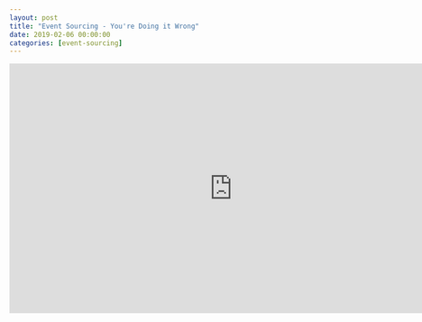 ```yaml
---
layout: post
title: "Event Sourcing - You're Doing it Wrong"
date: 2019-02-06 00:00:00
categories: [event-sourcing]
---
```


<iframe frameborder="0" scrolling="no" marginheight="0" marginwidth="0" width="788.54" height="443" type="text/html" src="https://www.youtube.com/embed/GzrZworHpIk?autoplay=0&fs=1&iv_load_policy=3&showinfo=0&rel=0&cc_load_policy=0&start=0&end=0"></iframe>